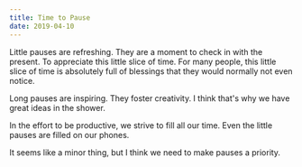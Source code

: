 ```yaml
---
title: Time to Pause
date: 2019-04-10
---
```


Little pauses are refreshing. They are a moment to check in with the present. To appreciate this little slice of time. For many people, this little slice of time is absolutely full of blessings that they would normally not even notice.

Long pauses are inspiring. They foster creativity. I think that's why we have great ideas in the shower.

In the effort to be productive, we strive to fill all our time. Even the little pauses are filled on our phones.

It seems like a minor thing, but I think we need to make pauses a priority.
